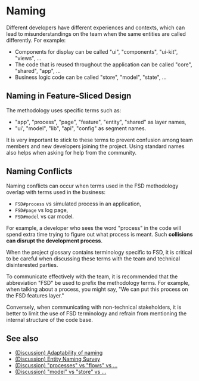 # Naming

Different developers have different experiences and contexts, which can lead to misunderstandings on the team when the same entities are called differently. For example:

* Components for display can be called "ui", "components", "ui-kit", "views", …
* The code that is reused throughout the application can be called "core", "shared", "app", …
* Business logic code can be called "store", "model", "state", …

## Naming in Feature-Sliced Design[​](#naming-in-fsd "Direct link to heading")

The methodology uses specific terms such as:

* "app", "process", "page", "feature", "entity", "shared" as layer names,
* "ui', "model", "lib", "api", "config" as segment names.

It is very important to stick to these terms to prevent confusion among team members and new developers joining the project. Using standard names also helps when asking for help from the community.

## Naming Conflicts[​](#when-can-naming-interfere "Direct link to heading")

Naming conflicts can occur when terms used in the FSD methodology overlap with terms used in the business:

* `FSD#process` vs simulated process in an application,
* `FSD#page` vs log page,
* `FSD#model` vs car model.

For example, a developer who sees the word "process" in the code will spend extra time trying to figure out what process is meant. Such **collisions can disrupt the development process**.

When the project glossary contains terminology specific to FSD, it is critical to be careful when discussing these terms with the team and technical disinterested parties.

To communicate effectively with the team, it is recommended that the abbreviation "FSD" be used to prefix the methodology terms. For example, when talking about a process, you might say, "We can put this process on the FSD features layer."

Conversely, when communicating with non-technical stakeholders, it is better to limit the use of FSD terminology and refrain from mentioning the internal structure of the code base.

## See also[​](#see-also "Direct link to heading")

* [(Discussion) Adaptability of naming](https://github.com/feature-sliced/documentation/discussions/16)
* [(Discussion) Entity Naming Survey](https://github.com/feature-sliced/documentation/discussions/31#discussioncomment-464894)
* [(Discussion) "processes" vs "flows" vs ...](https://github.com/feature-sliced/documentation/discussions/20)
* [(Discussion) "model" vs "store" vs ...](https://github.com/feature-sliced/documentation/discussions/68)
